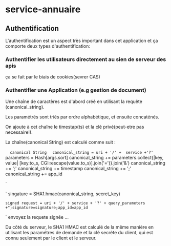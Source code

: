service-annuaire
================

## Authentification 
L'authentification est un aspect très important dans cet application 
et ça comporte deux types d'authentification:

### Authentifier les utilisateurs directement au sien de serveur des apis
ça se fait par le biais de cookies(sevrer CAS)

### Authentifier une Application (e.g gestion de document)
Une chaîne de caractères est d'abord créé en utilisant la requête (canonical_string).

Les paramétrés sont triés par ordre alphabétique, et ensuite concaténés.

On ajoute à cet chaîne le timestap(ts) et la clé privé(peut-etre pas necessaire!).

La chaîne(canonical String) est calculé comme suit :

`   canonical String `
`	canonical_string = uri + '/' +  service +'?' `
	parameters = Hash[args.sort]
   	canonical_string += parameters.collect{|key, value| [key.to_s, CGI::escape(value.to_s)].join('=')}.join('&')
   	canonical_string += ';' 
   	canonical_string += timestamp
   	canonical_string += ';'
    canonical_string += app_id

` 

` 
    singature = SHA1.hmac(canonical_string, secret_key)

    signed request = uri + '/' + service + '?' + query_parameters +";signature=signature;app_id=app_id
`
envoyez la requete signée ...


Du côté du serveur, le SHA1 HMAC est calculé de la même manière en utilisant les paramétres de demande et la clé secrète du client, qui est connu seulement par le client et le serveur.
